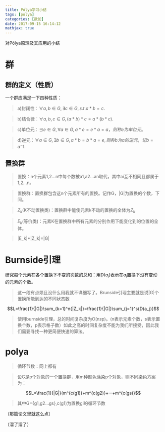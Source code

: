 ```yaml
---
title: Pólya学习小结
tags: [polya]
categories: [数论]
date: 2017-09-15 16:14:12
mathjax: true
---
```


对Pólya原理及其应用的小结

<!-- more -->

# 群

## 群的定义（性质）

一个群应满足一下四种性质：

>a)封闭性：$\forall a,b\in G,\exists c\in G,s.t.a*b=c.$

>b)结合律：$\forall a,b,c\in G,(a*b)*c=a*(b*c).$

>c)单位元：$\exists e\in G,\forall a\in G,a*e=e*a=a，则称e为单位元。$

>d)逆元：$\forall a\in G,\exists b\in G,a*b=b*a=e,则称b为a的逆元，记b=a^-1.$

## 置换群

>置换：n个元素1,2...n中每个数被a1,a2...an取代，其中ai互不相同且都属于1,2...n。

>置换群：置换群包含这n个元素所有的置换。记作G，|G|为置换的个数，下同。

>$Z_k$(K不动置换类)：置换群中能使元素k不动的置换的全体为$Z_k$

>$E_k$(等价类)：元素K在置换群中所有元素的分别作用下能变化到的位置的全体。

>|E_k|*|Z_k|=|G|

# Burnside引理

研究每个元素在各个置换下不变的次数的总和：用D($a_i$)表示在$a_i$置换下没有变动的元素的个数。


>这一段有点烦且没什么用我就不详细写了。Brunside引理主要就是说|G|个置换所能到达的不同状态数

$$L=\frac{1}{|G|}\sum_{k=1}^n{|Z_k|}=\frac{1}{|G|}\sum_{j=1}^s{D(a_j)}$$

>使用burnside引理，总的时间复杂度为O(n*s*p)。(n表示元素个数，s表示置换个数，p表示格子数）如此之高的时间复杂度不能为我们所接受，因此我们需要寻找一种更简便快速的算法。

# polya

>循环节数：网上都有

>设G是p个对象的一个置换群，用m种颜色涂染p个对象，则不同染色方案为：

$$L=\frac{1}{|G|}(m^{c(g1)}+m^{c(g2)}+···+m^{c(gs)}$$

>其中G={g1,g2...gs},c(g1)为置换gi的循环节数

（那篇论文里就这么点）

（溜了溜了）